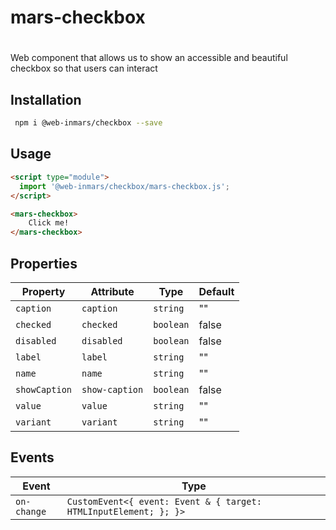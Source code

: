 # mars-checkbox

# <mars-checkbox>
Web component that allows us to show an accessible and beautiful checkbox so that users can interact

## Installation
```bash
 npm i @web-inmars/checkbox --save
```

## Usage
```html
<script type="module">
  import '@web-inmars/checkbox/mars-checkbox.js';
</script>

<mars-checkbox>
    Click me!
</mars-checkbox>
```

## Properties

| Property      | Attribute      | Type      | Default |
|---------------|----------------|-----------|---------|
| `caption`     | `caption`      | `string`  | ""      |
| `checked`     | `checked`      | `boolean` | false   |
| `disabled`    | `disabled`     | `boolean` | false   |
| `label`       | `label`        | `string`  | ""      |
| `name`        | `name`         | `string`  | ""      |
| `showCaption` | `show-caption` | `boolean` | false   |
| `value`       | `value`        | `string`  | ""      |
| `variant`     | `variant`      | `string`  | ""      |

## Events

| Event       | Type                                             |
|-------------|--------------------------------------------------|
| `on-change` | `CustomEvent<{ event: Event & { target: HTMLInputElement; }; }>` |
